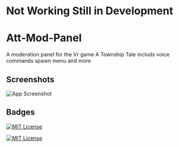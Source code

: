 # Not Working Still in Development

# Att-Mod-Panel

A moderation panel for the Vr game A Township Tale includs voice commands spawn menu
and more


## Screenshots

![App Screenshot](https://via.placeholder.com/468x300?text=App+Screenshot+Here)


## Badges
[![MIT License](https://img.shields.io/badge/GNU%203.0-License-orange
)](https://choosealicense.com/licenses/agpl-3.0/)

[![MIT License](https://img.shields.io/badge/Youtube-Link-blue
)](https://www.youtube.com/@PopperVids)
